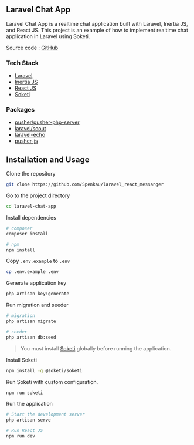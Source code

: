 ## Laravel Chat App

Laravel Chat App is a realtime chat application built with Laravel, Inertia JS, and React JS. This project is an example of how to implement realtime chat application in Laravel using Soketi.

Source code : [GitHub](https://github.com/raprmdn/laravel-chat-app)

### Tech Stack

- [Laravel](https://laravel.com/)
- [Inertia JS](https://inertiajs.com/)
- [React JS](https://reactjs.org/)
- [Soketi](https://docs.soketi.app/)

### Packages

- [pusher/pusher-php-server](https://laravel.com/docs/10.x/broadcasting)
- [laravel/scout](https://laravel.com/docs/10.x/scout)
- [laravel-echo](https://laravel.com/docs/10.x/broadcasting)
- [pusher-js](https://laravel.com/docs/10.x/broadcasting)

## Installation and Usage

Clone the repository

```bash
git clone https://github.com/Spenkau/laravel_react_messanger
```

Go to the project directory

```bash
cd laravel-chat-app
```

Install dependencies

```bash
# composer
composer install

# npm
npm install
```

Copy `.env.example` to `.env`

```bash
cp .env.example .env
```

Generate application key

```bash
php artisan key:generate
```

Run migration and seeder

```bash
# migration
php artisan migrate

# seeder
php artisan db:seed
```

> You must install <a href="https://docs.soketi.app/getting-started/installation/cli-installation" target="_blank">Soketi</a> globally before running the application.

Install Soketi

```bash
npm install -g @soketi/soketi
```

Run Soketi with custom configuration.

```bash
npm run soketi
```

Run the application

```bash
# Start the development server
php artisan serve

# Run React JS
npm run dev
```


